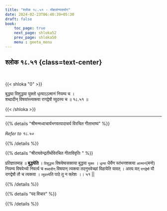 ```yaml
---
title: "श्लोक १८.५१ - मोक्षसंन्यसयोग"
date: 2024-02-23T06:40:39+05:30
draft: false
book:
    toc_page: true
    next_page: shloka52
    prev_page: shloka50
    menu : geeta_menu
---
```


## श्लोक १८.५१ {class=text-center}

<br/>

{{< shloka  "0"  >}}

बुद्ध्या विशुद्धया युक्तो धृत्याऽऽत्मानं नियम्य च ।  
शब्दादीन् विषयांस्त्यक्त्वा रागद्वेषौ व्युदस्य च ॥ १८.५१ ॥

{{< /shloka >}}

---


{{% details "श्रीमन्मध्वाचार्यभगवत्पादाचर्य विरचित  गीताभाष्य" %}}

*Refer to १८.५०*

{{% /details %}}



{{% details "श्रीराघवेन्द्रतीर्थविरचित गीताविवृतिः " %}}

प्रतिज्ञातमाह ॥ **बुद्ध्येति** । `विशुद्धया` विषयेष्वसक्तया बुद्धया `युक्तः` ।
`धृत्या` धैर्येण स्तंभनशक्त्या `आत्मानं`(मनो) नियम्य विषयेभ्यो निवर्त्य च
`शब्दादीन्‌` विषयान्‌ त्यक्त्वा तदनुभवेच्छां विहायेति यावत्‌ । अस्य यत् `रागद्वेषौ` यौ
रागद्वेषौ तौ च त्यक्त्वा । `व्युदस्ये`ति पाठे तु न क्लेशः ।। ५१ ||


{{% /details %}}



{{% details "पद विचार" %}}


{{% /details %}}
